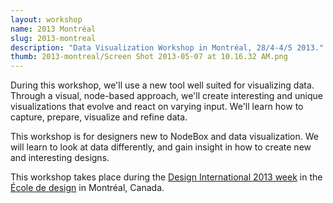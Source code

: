 ```yaml
---
layout: workshop
name: 2013 Montréal
slug: 2013-montreal
description: "Data Visualization Workshop in Montréal, 28/4-4/5 2013."
thumb: 2013-montreal/Screen Shot 2013-05-07 at 10.16.32 AM.png
---
```

<p>During this workshop, we'll use a new tool well suited for visualizing data. Through a visual, node-based approach, we'll create interesting and unique visualizations that evolve and react on varying input. We'll learn how to capture, prepare, visualize and refine data.</p>

<p>This workshop is for designers new to NodeBox and data visualization. We will learn to look at data differently, and gain insight in how to create new and interesting designs.</p>

<p>This workshop takes place during the <a href="http://designinternational2013.blogspot.ca/">Design International 2013 week</a> in the <a href="http://www.designuqam.com/">École de design</a> in Montréal, Canada.</p>